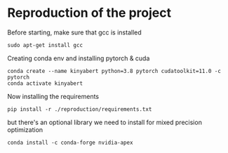 # Reproduction of the project

Before starting, make sure that gcc is installed
```shell
sudo apt-get install gcc
```

Creating conda env and installing pytorch & cuda
```shell
conda create --name kinyabert python=3.8 pytorch cudatoolkit=11.0 -c pytorch
conda activate kinyabert
```

Now installing the requirements 
```shell
pip install -r ./reproduction/requirements.txt
```

but there's an optional library we need to install for mixed precision optimization

```shell
conda install -c conda-forge nvidia-apex
```
